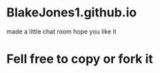 # BlakeJones1.github.io
made a little chat room hope you like it




# Fell free to copy or fork it
